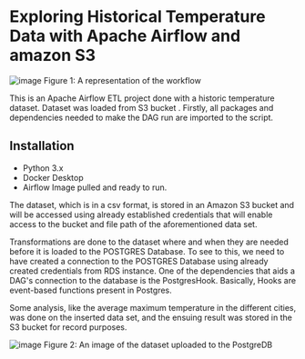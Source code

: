 # Exploring Historical Temperature Data with Apache Airflow and amazon S3



![image](https://user-images.githubusercontent.com/91758523/229606385-b3a760b8-6e49-4db0-9e70-54769c107b0b.png)
Figure 1: A representation of the workflow

This is an Apache Airflow ETL project done with a historic temperature dataset. Dataset was loaded from S3 bucket .
Firstly, all packages and dependencies needed to make the DAG run are imported to the script.

## Installation

* Python 3.x
* Docker Desktop
* Airflow Image pulled and ready to run.



The dataset, which is in a csv format, is stored in an Amazon S3 bucket and will be accessed using already established credentials that will  enable access to the bucket and file path of the aforementioned data set. 

Transformations are done to the dataset where and when they are needed before it is loaded to the POSTGRES Database. To see to this, we need to have created a connection to the POSTGRES Database using already created credentials from RDS instance. One of the dependencies that aids a DAG's connection to the database is the PostgresHook. Basically, Hooks are event-based functions present in Postgres. 

Some analysis, like the average maximum temperature in the different cities, was done on the inserted data set, and the ensuing result was stored in the S3 bucket for record purposes.


![image](https://user-images.githubusercontent.com/91758523/236906091-d0d54be3-e8c0-43c6-b576-3e18a9e4826c.png)
Figure 2: An image of the dataset uploaded to the PostgreDB

